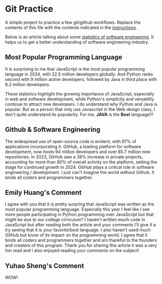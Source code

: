 # Git Practice
A simple project to practice a few git/github workflows.  Replace the contents of this file with the contents indicated in the [instructions](./instructions.md).

Below is an article talking about some [statistics of software engineering](https://radixweb.com/blog/software-development-statistics). It helps us to get a better understanding of software engineering industry. 

## Most Popular Programming Language ##
It is surprising to me that JavaScript is the most popular programming language in 2024, with 22.5 million developers globally. And Python ranks second with 9 million active developers, followed by Java in third place with 8.2 million developers. 

These statistics highlight the growing importance of JavaScript, especially in web and software development, while Python's simplicity and versatility continue to attract new developers. I do understand why Python and Java is popular. But as a person that only use Javascript in the Web design class, I don't quite understand its popularity. For me, **JAVA** is the **Best** language!!!

## Github & Software Engineering ##
The widespread use of open-source code is evident, with 97% of applications incorporating it. GitHub, a leading platform for software development, now hosts 94 million developers and over 85.7 million new repositories. In 2023, GitHub saw a 38% increase in private projects, accounting for more than 80% of overall activity on the platform, setting the stage for continued growth in 2024. GitHub plays a critical role in software engineering / development. I just can't imagine the world without Github. It binds all coders and programmers together.

## Emily Huang's Comment ##

I agree with you that it is pretty surpring that JavaScript was written as the most popular programming language. Especially this year I feel like I see more people participating in Python programming over JavaScript but that might be due to our college cirriculum? I haven't written much code in JavaScript but after reading both the article and your comments I'll give it a try seeing that it is your favorite/best language. I also haven't used much GitHub but know of its impact on the programming world. I agree that it binds all coders and programmers together and am thankful to the founders and creaters of this program. Thank you for sharing this article it was a very fun read and I also enjoyed reading your comments on the subject!

## Yuhao Sheng's Comment
WOW!

